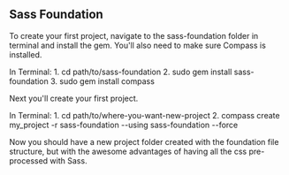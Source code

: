 Sass Foundation
---------------------------

To create your first project, navigate to the sass-foundation folder in terminal and install the gem. You'll also need to make sure Compass is installed.
    
  In Terminal:
    1. cd path/to/sass-foundation
    2. sudo gem install sass-foundation
    3. sudo gem install compass

Next you'll create your first project.

  In Terminal:
    1. cd path/to/where-you-want-new-project
    2. compass create my_project -r sass-foundation --using sass-foundation --force
    
Now you should have a new project folder created with the foundation file structure, but with the awesome advantages of having all the css pre-processed with Sass.